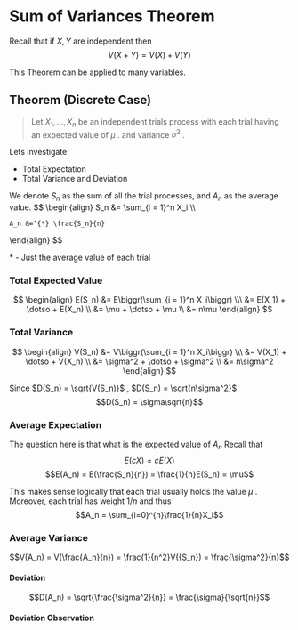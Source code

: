 # Sum of Variances Theorem
Recall that if $X, Y$ are independent then
$$V(X+Y) = V(X) + V(Y)$$

This Theorem can be applied to many variables.
## Theorem (Discrete Case)
> Let $X_1, \dotso, X_n$ be an independent trials process with each trial having an expected value of $\mu$ . and variance $\sigma^2$ .

Lets investigate:
+ Total Expectation
+ Total Variance and Deviation

We denote $S_n$ as the sum of all the trial processes, and $A_n$ as the average value. 
$$
\begin{align}
	S_n &= \sum_{i = 1}^n X_i \\\\
	
	A_n &=^{*} \frac{S_n}{n}
\end{align}
$$

\* - Just the average value of each trial

### **Total** Expected Value
$$
\begin{align}
	E(S_n) &= E\biggr(\sum_{i = 1}^n X_i\biggr) \\\
	&= E(X_1) + \dotso + E(X_n) \\
	&= \mu + \dotso + \mu \\
	&= n\mu
\end{align}
$$

### **Total** Variance
$$
\begin{align}
	V(S_n) &= V\biggr(\sum_{i = 1}^n X_i\biggr) \\\
	&= V(X_1) + \dotso + V(X_n) \\
	&= \sigma^2 + \dotso + \sigma^2 \\
	&= n\sigma^2
\end{align}
$$

Since $D(S_n) = \sqrt{V(S_n)}$ , $D(S_n) = \sqrt{n\sigma^2}$
$$D(S_n) = \sigma\sqrt{n}$$

### Average Expectation
The question here is that what is the expected value of $A_n$
Recall that 
$$E(cX) = cE(X)$$
$$E(A_n) = E(\frac{S_n}{n}) = \frac{1}{n}E(S_n) = \mu$$

This makes sense logically that each trial usually holds the value $\mu$ .
Moreover, each trial has weight $1/n$ and thus 
$$A_n = \sum_{i=0}^{n}\frac{1}{n}X_i$$

### Average Variance
$$V(A_n) = V(\frac{A_n}{n}) = \frac{1}{n^2}V({S_n}) = \frac{\sigma^2}{n}$$

#### Deviation 
$$D(A_n) = \sqrt{\frac{\sigma^2}{n}} = \frac{\sigma}{\sqrt{n}}$$

#### Deviation Observation